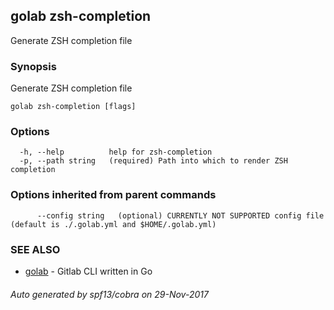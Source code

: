 ## golab zsh-completion

Generate ZSH completion file

### Synopsis


Generate ZSH completion file

```
golab zsh-completion [flags]
```

### Options

```
  -h, --help          help for zsh-completion
  -p, --path string   (required) Path into which to render ZSH completion
```

### Options inherited from parent commands

```
      --config string   (optional) CURRENTLY NOT SUPPORTED config file (default is ./.golab.yml and $HOME/.golab.yml)
```

### SEE ALSO
* [golab](golab.md)	 - Gitlab CLI written in Go

###### Auto generated by spf13/cobra on 29-Nov-2017

